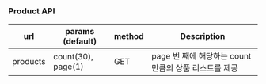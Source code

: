 ### Product API

url |  params (default) | method | Description
---- | ---- | ---- | ----
products | count(30), page(1) | GET | page 번 째에 해당하는 count 만큼의 상품 리스트를 제공 

